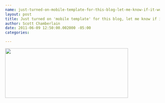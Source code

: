 ```yaml
--- 
name: just-turned-on-mobile-template-for-this-blog-let-me-know-if-it-works
layout: post
title: Just turned on 'mobile template' for this blog, let me know if it works
author: Scott Chamberlain
date: 2011-06-09 12:50:00.002000 -05:00
categories: 

---
```

<div class="separator" style="clear: both; text-align: center;"><a href="http://f.cl.ly/items/0V2S0T1k3X3G2p0W2p1e/Screen%20shot%202011-06-09%20at%2012.49.15%20PM.png" imageanchor="1" style="clear: left; float: left; margin-bottom: 1em; margin-right: 1em;"><img border="0" height="161" src="http://f.cl.ly/items/0V2S0T1k3X3G2p0W2p1e/Screen%20shot%202011-06-09%20at%2012.49.15%20PM.png" width="400" /></a></div>

